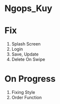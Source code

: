 # Ngops_Kuy

# Fix
1. Splash Screen
2. Login
3. Save, Update
4. Delete On Swipe

# On Progress
1. Fixing Style
2. Order Function
